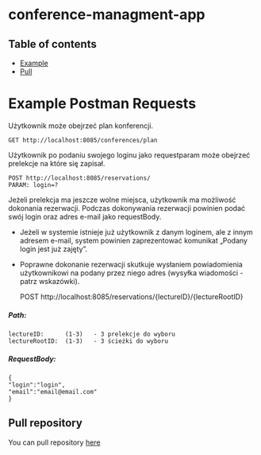 # conference-managment-app
## Table of contents
* [Example](#Example)
* [Pull](#Pull)


# Example Postman Requests
Użytkownik może obejrzeć plan konferencji. 

    GET http://localhost:8085/conferences/plan
    
Użytkownik po podaniu swojego loginu jako requestparam może obejrzeć prelekcje na które się zapisał. 

    POST http://localhost:8085/reservations/
    PARAM: login=?
    
Jeżeli prelekcja ma jeszcze wolne miejsca, użytkownik ma możliwość dokonania rezerwacji. Podczas dokonywania rezerwacji powinien podać swój login oraz adres e-mail jako requestBody.
+ Jeżeli w systemie istnieje już użytkownik z danym loginem, ale z innym adresem e-mail, system powinien zaprezentować komunikat „Podany login jest już zajęty”.
+  Poprawne dokonanie rezerwacji skutkuje wysłaniem powiadomienia użytkownikowi na podany przez niego adres (wysyłka wiadomości - patrz wskazówki). 


    POST http://localhost:8085/reservations/{lectureID}/{lectureRootID}
##### Path:
    lectureID:      (1-3)   - 3 prelekcje do wyboru
    lectureRootID:  (1-3)   - 3 ścieżki do wyboru
    
##### RequestBody:
    {
    "login":"login",
    "email":"email@email.com"
    }

## Pull repository
You can pull repository [here](https://github.com/LukaszDziewicki/conference-managment-app/archive/refs/heads/main.zip)

